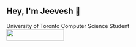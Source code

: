 ## Hey, I'm Jeevesh 👋
University of Toronto Computer Science Student
<br>
<a href="https://www.linkedin.com/in/jeevesh0126" target="_blank">
    <img src="https://img.shields.io/badge/LinkedIn-black?logo=linkedin&logoColor=white&style=flat-square" style="width: 150px; height: 30px;">
</a>
<!--
**jfishB/jfishB** is a ✨ _special_ ✨ repository because its `README.md` (this file) appears on your GitHub profile.

Here are some ideas to get you started:

- 🔭 I’m currently working on ...
- 🌱 I’m currently learning ...
- 👯 I’m looking to collaborate on ...
- 🤔 I’m looking for help with ...
- 💬 Ask me about ...
- 📫 How to reach me: ...
- 😄 Pronouns: ...
- ⚡ Fun fact: ...
-->
